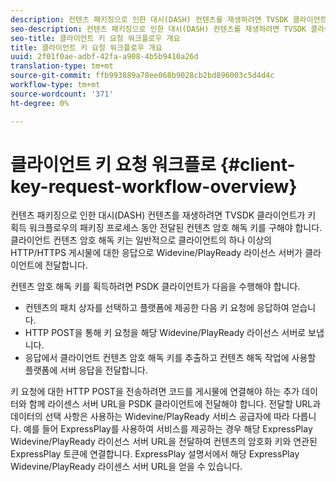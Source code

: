 ```yaml
---
description: 컨텐츠 패키징으로 인한 대시(DASH) 컨텐츠를 재생하려면 TVSDK 클라이언트가 키 획득 워크플로우의 패키징 프로세스 동안 전달된 컨텐츠 암호 해독 키를 구해야 합니다. 클라이언트 컨텐츠 암호 해독 키는 일반적으로 클라이언트의 하나 이상의 HTTP/HTTPS 게시물에 대한 응답으로 Widevine/PlayReady 라이선스 서버가 클라이언트에 전달합니다.
seo-description: 컨텐츠 패키징으로 인한 대시(DASH) 컨텐츠를 재생하려면 TVSDK 클라이언트가 키 획득 워크플로우의 패키징 프로세스 동안 전달된 컨텐츠 암호 해독 키를 구해야 합니다. 클라이언트 컨텐츠 암호 해독 키는 일반적으로 클라이언트의 하나 이상의 HTTP/HTTPS 게시물에 대한 응답으로 Widevine/PlayReady 라이선스 서버가 클라이언트에 전달합니다.
seo-title: 클라이언트 키 요청 워크플로우 개요
title: 클라이언트 키 요청 워크플로우 개요
uuid: 2f01f0ae-adbf-42fa-a908-4b5b9410a26d
translation-type: tm+mt
source-git-commit: ffb993889a78ee068b9028cb2bd896003c5d4d4c
workflow-type: tm+mt
source-wordcount: '371'
ht-degree: 0%

---
```



# 클라이언트 키 요청 워크플로 {#client-key-request-workflow-overview}

컨텐츠 패키징으로 인한 대시(DASH) 컨텐츠를 재생하려면 TVSDK 클라이언트가 키 획득 워크플로우의 패키징 프로세스 동안 전달된 컨텐츠 암호 해독 키를 구해야 합니다. 클라이언트 컨텐츠 암호 해독 키는 일반적으로 클라이언트의 하나 이상의 HTTP/HTTPS 게시물에 대한 응답으로 Widevine/PlayReady 라이선스 서버가 클라이언트에 전달합니다.

컨텐츠 암호 해독 키를 획득하려면 PSDK 클라이언트가 다음을 수행해야 합니다.

* 컨텐츠의 패치 상자를 선택하고 플랫폼에 제공한 다음 키 요청에 응답하여 얻습니다.
* HTTP POST을 통해 키 요청을 해당 Widevine/PlayReady 라이선스 서버로 보냅니다.
* 응답에서 클라이언트 컨텐츠 암호 해독 키를 추출하고 컨텐츠 해독 작업에 사용할 플랫폼에 서버 응답을 전달합니다.

키 요청에 대한 HTTP POST을 전송하려면 코드를 게시물에 연결해야 하는 추가 데이터와 함께 라이센스 서버 URL을 PSDK 클라이언트에 전달해야 합니다. 전달할 URL과 데이터의 선택 사항은 사용하는 Widevine/PlayReady 서비스 공급자에 따라 다릅니다. 예를 들어 ExpressPlay를 사용하여 서비스를 제공하는 경우 해당 ExpressPlay Widevine/PlayReady 라이선스 서버 URL을 전달하여 컨텐츠의 암호화 키와 연관된 ExpressPlay 토큰에 연결합니다. ExpressPlay 설명서에서 해당 ExpressPlay Widevine/PlayReady 라이센스 서버 URL을 얻을 수 있습니다.
